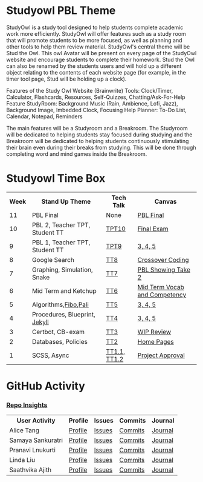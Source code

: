 # Studyowl PBL Theme
StudyOwl is a study tool designed to help students complete academic work more efficiently. StudyOwl will offer features such as a study room that will promote students to be more focused, as well as planning and other tools to help them review material. StudyOwl's central theme will be Stud the Owl. This owl Avatar will be present on every page of the StudyOwl website and encourage students to complete their homework. Stud the Owl can also be renamed by the students users and will hold up a different object relating to the contents of each website page (for example, in the timer tool page, Stud will be holding up a clock).

Features of the Study Owl Website (Brainwrite) Tools: Clock/Timer, Calculator, Flashcards, Resources, Self-Quizzes, Chatting/Ask-For-Help Feature StudyRoom: Background Music (Rain, Ambience, Lofi, Jazz), Background Image, Imbedded Clock, Focusing Help Planner: To-Do List, Calendar, Notepad, Reminders

The main features will be a Studyroom and a Breakroom. The Studyroom will be dedicated to helping students stay focused during studying and the Breakroom will be dedicated to helping students continuously stimulating their brain even during their breaks from studying. This will be done through completing word and mind games inside the Breakroom.



# Studyowl Time Box
<table>
   <tr>
    <th>Week</th>
    <th>Stand Up Theme</th>
    <th>Tech Talk</th>
    <th>Canvas</th>
   </tr>
   
   <tr>
    <td>11</td>
    <td>PBL Final</td>
    <td>None</td>
    <td><a href="https://poway.instructure.com/courses/112435/assignments/2017407">PBL Final</a></td>
  </tr>
   <tr>
    <td>10</td>
    <td>PBL 2, Teacher TPT, Student TT</td>
    <td><a href="https://github.com/nighthawkcoders/nighthawk_csp/wiki/Tri-2-TPT-10----Going-Beyond-CB">TPT10</a></td>
    <td><a href="https://poway.instructure.com/courses/112435/assignments/2017406">Final Exam</a></td>
      
  </tr>
  <tr>
    <td>9</td>
    <td>	PBL 1, Teacher TPT, Student TT </td>
    <td><a href="https://github.com/nighthawkcoders/nighthawk_csp/wiki/Tri-2-TPT-9---Computing-Systems-and-Networks">TPT9</a></td>
    <td><a href="https://poway.instructure.com/courses/112435/assignments/2017405">3, 4, 5</a></td>
     
  </tr>
   <tr>
    <td>8</td>
    <td>Google Search</td>
    <td><a href="https://github.com/nighthawkcoders/nighthawk_csp/wiki/Tri-2:-Tech-Talk-8-Google-Search">TT8</a></td>
    <td><a href="https://poway.instructure.com/courses/112435/assignments/2013668">Crossover Coding</a></td>
     
  </tr>
   <tr>
    <td>7</td>
    <td>Graphing, Simulation, Snake</td>
    <td><a href="https://github.com/nighthawkcoders/nighthawk_csp/wiki/Tri-2:-TT7-Graphing,-Simulations,-Snake">TT7</a></td>
    <td><a href="https://poway.instructure.com/courses/112435/assignments/1967730">PBL Showing Take 2</a></td>
      
  </tr>
   <tr>
    <td>6</td>
    <td>	Mid Term and Ketchup</td>
    <td><a href="https://github.com/nighthawkcoders/nighthawk_csp/wiki/Tri-2:-TT6-Vocab-Competency">TT6</a></td>
    <td><a href="https://poway.instructure.com/courses/112435/assignments/1995361">Mid Term Vocab and Competency</a></td>
   
  </tr>
   <tr>
    <td>5</td>
    <td>Algorithms,<a href="https://csp.nighthawkcodingsociety.com/algorithm/fibonacci/">Fibo</a>,<a   href="https://csp.nighthawkcodingsociety.com/algorithm/palindrome/">Pali</a></td>
    <td><a href="https://github.com/nighthawkcoders/nighthawk_csp/wiki/Tri-2:-TT5---Algorithms">TT5</a></td>
    <td><a href="https://poway.instructure.com/courses/112435/assignments/1967730">3, 4, 5</a></td>
      
  </tr>
   <tr>
    <td>4</td>
    <td>Procedures, Blueprint, <a href="https://github.com/nighthawkcoders/nighthawk_csp/wiki/GitHub-Pages-and-Jekyll">Jekyll</a></td>
    <td><a href="https://github.com/nighthawkcoders/nighthawk_csp/wiki/Tri2-TT4-Binary-Search,-Calling-Procedures,-and-Developing-Procedures">TT4</a></td>
    <td><a href="https://poway.instructure.com/courses/112435/assignments/1956804">3, 4, 5</a></td>
     
  </tr>
  <tr>
    <td>3</td>
    <td>Certbot, CB-exam</td>
    <td><a href="https://github.com/nighthawkcoders/nighthawk_csp/wiki/Tri-2:-Tech-Talk-3---Deployment---Subdomains-and-Certbot">TT3</a></td>
    <td><a href="https://poway.instructure.com/courses/112435/assignments/1943626">WIP Review</a></td>
  </tr>
  <tr>
    <td>2</td>
    <td>Databases, Policies</td>
    <td><a href="https://github.com/nighthawkcoders/nighthawk_csp/wiki/Tri-2:-Tech-Talk-2-SQLite-Database-Intro">TT2</a></td>
    <td><a href="https://poway.instructure.com/courses/112435/assignments/1943619">Home Pages</a></td>
  </tr>
  <tr>
    <td>1</td>
    <td>SCSS, Async</td>
    <td><a href="https://github.com/nighthawkcoders/nighthawk_csp/wiki/Tri-2:-Tech-Talk-1.1---Organizing--Bootstrap-Files,-Templates-layouts,-and-Sassy">TT1.1, </a><a href="https://github.com/nighthawkcoders/nighthawk_csp/wiki/Tri-2:-Tech-Talk-1.2---Accessing-data-Asynchronously">TT1.2</a></td>
    <td><a href="https://poway.instructure.com/courses/112435/assignments/1943423">Project Approval</a></td>
     
  </tr>
</table>


# GitHub Activity
### <a href="https://github.com/samayass/flask_portfolio/graphs/contributors" target="_blank">Repo Insights</a>
<table>
  <tr>
    <th>User Activity</th>
    <th>Profile</th>
    <th>Issues</th>
    <th>Commits</th>
    <th>Journal</th>
  </tr>
  <tr>
    <td>Alice Tang</td>
    <td><a href="https://github.com/tangalice" target="_blank">Profile</a></td>
    <td><a href="https://github.com/samayass/flask_portfolio/issues/assigned/tangalice" target="_blank">Issues</a></td>
    <td><a href="https://github.com/samayass/flask_portfolio/commits?author=tangalice" target="_blank">Commits</a></td>
    <td><a href="https://docs.google.com/document/d/1PGcv6fkv8A5Y1uzuN-iLSGm9CKhdWEL_fQRZyGv9ymI/edit?usp=sharing" target="_blank">Journal</a></td>
  </tr>
  <tr>
    <td>Samaya Sankuratri</td>
    <td><a href="https://github.com/samayass" target="_blank">Profile</a></td>
    <td><a href="https://github.com/samayass/flask_portfolio/issues/assigned/samayass" target="_blank">Issues</a></td>
    <td><a href="https://github.com/samayass/flask_portfolio/commits?author=samayass" target="_blank">Commits</a></td>
    <td><a href="https://docs.google.com/document/d/1PGcv6fkv8A5Y1uzuN-iLSGm9CKhdWEL_fQRZyGv9ymI/edit?usp=sharing" target="_blank">Journal</a></td>
  </tr>
  <tr>
    <td>Pranavi Lnukurti</td>
    <td><a href="https://github.com/PranaviInukurti" target="_blank">Profile</a></td>
    <td><a href="https://github.com/samayass/flask_portfolio/issues/assigned/PranaviInukurti" target="_blank">Issues</a></td>
    <td><a href="https://github.com/samayass/flask_portfolio/commits?author=PranaviInukurti" target="_blank">Commits</a></td>
    <td><a href="https://docs.google.com/document/d/1PGcv6fkv8A5Y1uzuN-iLSGm9CKhdWEL_fQRZyGv9ymI/edit?usp=sharing" target="_blank">Journal</a></td>
  </tr>
  <tr>
    <td>Linda Liu</td>
    <td><a href="https://github.com/LindaLiu1202" target="_blank">Profile</a></td>
    <td><a href="https://github.com/samayass/flask_portfolio/issues/assigned/LindaLiu1202" target="_blank">Issues</a></td>
    <td><a href="https://github.com/samayass/flask_portfolio/commits?author=LindaLiu1202" target="_blank">Commits</a></td>
    <td><a href="https://docs.google.com/document/d/1PGcv6fkv8A5Y1uzuN-iLSGm9CKhdWEL_fQRZyGv9ymI/edit?usp=sharing" target="_blank">Journal</a></td>
  </tr>
  <tr>
    <td>Saathvika Ajith</td>
    <td><a href="https://github.com/Saathvika-Ajith" target="_blank">Profile</a></td>
    <td><a href="https://github.com/samayass/flask_portfolio/issues/assigned/Saathvika-Ajith" target="_blank">Issues</a></td>
    <td><a href="https://github.com/samayass/flask_portfolio/commits?author=Saathvika-Ajith" target="_blank">Commits</a></td>
    <td><a href="https://docs.google.com/document/d/1PGcv6fkv8A5Y1uzuN-iLSGm9CKhdWEL_fQRZyGv9ymI/edit?usp=sharing" target="_blank">Journal</a></td>
  </tr>
</table>
